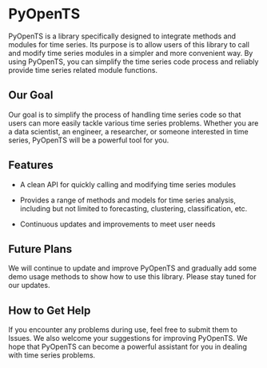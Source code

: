 # PyOpenTS
PyOpenTS is a library specifically designed to integrate methods and modules for time series. Its purpose is to allow users of this library to call and modify time series modules in a simpler and more convenient way. By using PyOpenTS, you can simplify the time series code process and reliably provide time series related module functions.  

## Our Goal
Our goal is to simplify the process of handling time series code so that users can more easily tackle various time series problems. Whether you are a data scientist, an engineer, a researcher, or someone interested in time series, PyOpenTS will be a powerful tool for you.  

## Features
* A clean API for quickly calling and modifying time series modules  

* Provides a range of methods and models for time series analysis, including but not limited to forecasting, clustering, classification, etc.  

* Continuous updates and improvements to meet user needs  

## Future Plans
We will continue to update and improve PyOpenTS and gradually add some demo usage methods to show how to use this library. Please stay tuned for our updates.

## How to Get Help
If you encounter any problems during use, feel free to submit them to Issues. We also welcome your suggestions for improving PyOpenTS. We hope that PyOpenTS can become a powerful assistant for you in dealing with time series problems.